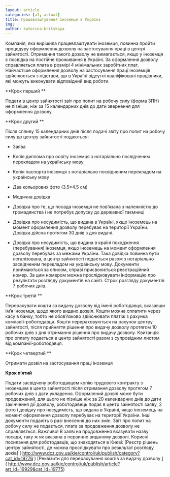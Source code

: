 ```yaml
---
layout: article
categories: [a1, actual]
title: Працевлаштування іноземця в Україні  
img: 
author: katerina-britskaya
---
```

Компанія, яка вирішила працевлаштувати іноземця, повинна пройти процедуру оформлення дозволу на застосування праці в центрі 
зайнятості. Отримання такого дозволу не вимагається, якщо у іноземця є посвідка на постійне проживання в Україні. 
За оформлення дозволу справляється плата в розмірі 4 мінімальних заробітних плат. 
Найчастіше оформлення дозволу на застосування праці іноземців здійснюється з підстави, що в Україні відсутні кваліфіковані 
працівники, які можуть виконувати відповідний вид роботи. 

**Крок перший **

Подати в центр зайнятості звіт про попит на робочу силу (форма 3ПН) не пізніше, ніж за 15 календарних днів до дати звернення
для оформлення дозволу.

**Крок другий **

Після спливу 15 календарних днів після подачі звіту про попит на робочу силу до центру зайнятості подаються:
-	Заява

-	Копія диплома про освіту іноземця з нотаріально посвідченим перекладом на українську мову

-	Копія паспорта іноземця з нотаріально посвідченим перекладом на українську мову

-	Два кольорових фото  (3.5*4.5 см)

-	Медична довідка

-	Довідка про те, що посада іноземця не пов’язана з належністю до громадянства  і не потребує допуску до державної таємниці

-	Довідка про несудимість, що видана в Україні, якщо іноземець на момент оформлення дозволу перебуває на території України. 
Довідка дійсна протягом 30 днів з дня видачі. 

-	Довідка про несудимість, що видана в країні походження (перебування) іноземця, якщо іноземець на момент оформлення дозволу 
перебуває за межами України. Така довідка повинна бути легалізована, в центр зайнятості подається разом з нотаріально 
засвідченим перекладом на українську мову.
Документи приймаються за описом, справі присвоюється реєстраційний номер.  За цим номером можна прослідковувати інформацію 
про результати розгляду документів на сайті. Строк розгляду документів 7 робочих днів.

**Крок третій **

Перерахувати кошти за видачу дозволу від імені роботодавця, вказавши ім’я іноземця, щодо якого видано дозвіл. Кошти можна 
сплатити через касу в банку, тобто не обов’язково здійснювати платіж з рахунка компанії-роботодавця. Кошти перераховуються на
рахунок центру зайнятості, після прийняття рішення про видачу дозволу протягом 10 робочих днів з дня отримання рішення про
видачу дозволу. Квитанція про оплату подається в центр зайнятості разом з супровідним листом від компанії-роботодавця. 

**Крок четвертий **

Отримати дозвіл на застосування праці іноземця

**Крок п’ятий**

Подати засвідчену роботодавцем копію трудового контракту з іноземцем в центр зайнятості після отримання дозволу протягом 7 
робочих днів з дати укладення.
Оформлений дозвіл може бути продовжений, для цього не пізніше ніж за 20 календарних днів до дати закінчення дії дозволу, 
роботодавець подає в центр зайнятості заяву, 2 фото і довідку про несудимість, що видана в Україні, якщо іноземець на момент 
оформлення дозволу перебуває на території України. Інші документи подають в разі внесення до них змін. Звіт про попит на робочу силу не подається, плата за продовження дозволу не справляється. Важливо! В заяві на продовження вказувати назву посади, таку ж як вказана в первинно виданому дозволі. 
Корисні посилання для роботодавців, що знаходяться в Києві:
[Реєстр рішень центру зайнятості, де можна прослідкувати про резкльтат розгляду доків]
( http://www.dcz.gov.ua/kie/control/uk/publish/category?cat_id=19776 )
[Реквізити для перерахування коштів за видачу дозволу ]
( http://www.dcz.gov.ua/kie/control/uk/publish/article?art_id=19929&cat_id=19775)
